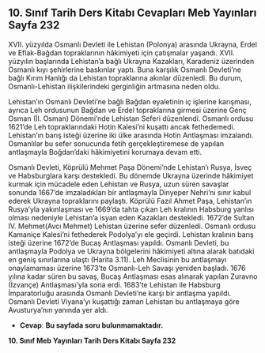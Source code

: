 ## 10. Sınıf Tarih Ders Kitabı Cevapları Meb Yayınları Sayfa 232

XVII. yüzyılda Osmanlı Devleti ile Lehistan (Polonya) arasında Ukrayna, Erdel ve Eflak-Bağdan topraklarının hâkimiyeti için çatışmalar yaşandı. XVII. yüzyılın başlarında Lehistan’a bağlı Ukrayna Kazakları, Karadeniz üzerinden Osmanlı kıyı şehirlerine baskınlar yaptı. Buna karşılık Osmanlı Devleti’ne bağlı Kırım Hanlığı da Lehistan topraklarına akınlar düzenledi. Bu durum, Osmanlı-Lehistan ilişkilerindeki gerginliğin artmasına neden oldu.

Lehistan’ın Osmanlı Devleti’ne bağlı Bağdan eyaletinin iç işlerine karışması, ayrıca Leh ordusunun Bağdan ve Erdel topraklarına girmesi üzerine Genç Osman (İl. Osman) Dönemi’nde Lehistan Seferi düzenlendi. Osmanlı ordusu 1621’de Leh topraklarındaki Hotin Kalesi’ni kuşattı ancak fethedemedi. Lehistan’ın barış isteği üzerine iki ülke arasında Hotin Antlaşması imzalandı. Osmanlılar bu sefer sonucunda fetih gerçekleştiremese de yapılan antlaşmayla Boğdan’daki hâkimiyetini korumaya devam etti.

Osmanlı Devleti, Köprülü Mehmet Paşa Dönemi’nde Lehistan’ı Rusya, İsveç ve Habsburglara karşı destekledi. Bu dönemde Ukrayna üzerinde hâkimiyet kurmak için mücadele eden Lehistan ve Rusya, uzun süren savaşlar sonunda 1667’de imzaladıkları bir antlaşmayla Dinyeper Nehri’ni sınır kabul ederek Ukrayna topraklarını paylaştı. Köprülü Fazıl Ahmet Paşa, Lehistan’ın Rusya’yla yakınlaşması ve 1669’da tahta çıkan Leh kralının Habsburg yanlısı olması nedeniyle Lehistan’a isyan eden Kazakları destekledi. 1672’de Sultan IV. Mehmet(Avcı Mehmet) Lehistan üzerine sefer düzenledi. Osmanlı ordusu Kamaniçe Kalesi’ni fethederek Podolya’yı ele geçirdi. Lehistan kralının barış isteği üzerine 1672’de Bucaş Antlaşması yapıldı. Osmanlı Devleti, bu antlaşmayla Podolya ve Ukrayna bölgelerini hâkimiyeti altına alarak batıdaki en geniş sınırlarına ulaştı (Harita 3.11). Leh Meclisinin bu antlaşmayı onaylamaması üzerine 1673’te Osmanlı-Leh Savaşı yeniden başladı. 1676 yılına kadar süren bu savaş, Bucaş Antlaşması esas alınarak yapılan Zuravno (İzvançe) Antlaşması’yla sona erdi. 1683’te Lehistan ile Habsburg İmparatorluğu arasında Osmanlı Devleti’ne karşı bir antlaşma yapıldı. Osmanlı Devleti Viyana’yı kuşattığı zaman Lehistan bu antlaşmaya göre Avusturya’nın yanında yer aldı.

* **Cevap**: **Bu sayfada soru bulunmamaktadır.**

**10. Sınıf Meb Yayınları Tarih Ders Kitabı Sayfa 232**